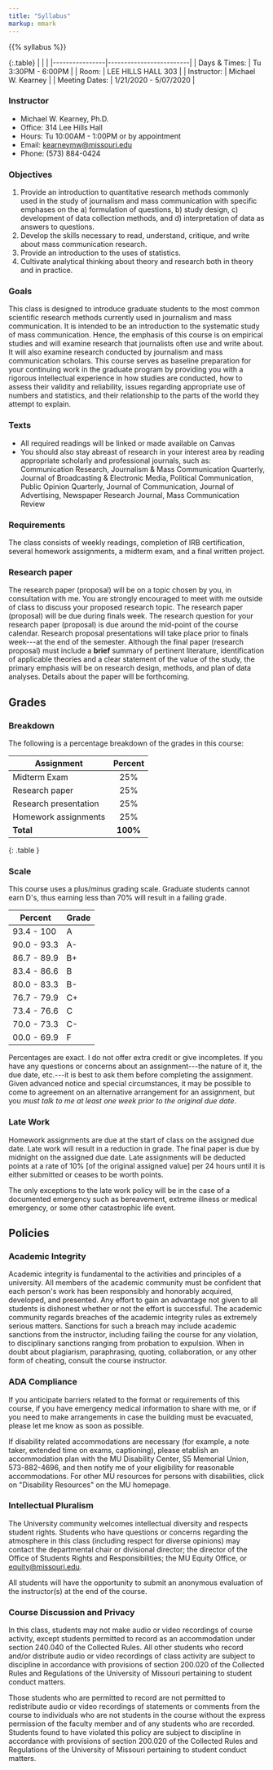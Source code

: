 ```yaml
---
title: "Syllabus"
markup: mmark
---
```



{{% syllabus %}}

{:.table}
|                |                         |
|----------------|-------------------------|
| Days \& Times: | Tu 3:30PM - 6:00PM      |
| Room:          | LEE HILLS HALL 303      |
| Instructor:    | Michael W. Kearney      |
| Meeting Dates: | 1/21/2020 - 5/07/2020   |

### Instructor
- Michael W. Kearney, Ph.D.
- Office: 314 Lee Hills Hall
- Hours: Tu 10:00AM - 1:00PM or by appointment
- Email: [kearneymw@missouri.edu](mailto:kearneymw@missouri.edu)
- Phone: (573) 884-0424

### Objectives
1. Provide an introduction to quantitative research methods commonly
   used in the study of journalism and mass communication with
   specific emphases on the a) formulation of questions, b) study 
   design, c) development of data collection methods, and d) 
   interpretation of data as answers to questions.
2. Develop the skills necessary to read, understand, critique, and
   write about mass communication research.
3. Provide an introduction to the uses of statistics.
4. Cultivate analytical thinking about theory and research both in
   theory and in practice.

### Goals
This class is designed to introduce graduate students to the most
common scientific research methods currently used in journalism and
mass communication. It is intended to be an introduction to the
systematic study of mass communication. Hence, the emphasis of this
course is on empirical studies and will examine research that
journalists often use and write about. It will also examine research 
conducted by journalism and mass communication scholars. This
course serves as baseline preparation for your continuing work in the
graduate program by providing you with a rigorous intellectual
experience in how studies are conducted, how to assess their validity
and reliability, issues regarding appropriate use of numbers and
statistics, and their relationship to the parts of the world they
attempt to explain.

### Texts
* All required readings will be linked or made available on Canvas
* You should also stay abreast of research in your interest area by
reading appropriate scholarly and professional journals, such as:
Communication Research, Journalism & Mass Communication Quarterly,
Journal of Broadcasting & Electronic Media, Political Communication,
Public Opinion Quarterly, Journal of Communication, Journal of
Advertising, Newspaper Research Journal, Mass Communication Review

### Requirements
The class consists of weekly readings, completion of IRB certification, 
several homework assignments, a midterm exam, and a final written project.

### Research paper
The research paper (proposal) will be on a topic chosen by you, in
consultation with me. You are strongly encouraged to meet with me
outside of class to discuss your proposed research topic. The research
paper (proposal) will be due during finals week. The research
question for your research paper (proposal) is due around the mid-point
of the course calendar. Research proposal presentations will take place
prior to finals week---at the end of the semester. Although the final
paper (research proposal) must include a **brief** summary of
pertinent literature, identification of applicable theories and a
clear statement of the value of the study, the primary emphasis will
be on research design, methods, and plan of data analyses. Details
about the paper will be forthcoming.

## Grades

### Breakdown
The following is a percentage breakdown of the grades in this course:

| Assignment            | Percent  |
|-----------------------|:--------:|
| Midterm Exam          | 25%      |
| Research paper        | 25%      |
| Research presentation | 25%      |
| Homework assignments  | 25%      |
| **Total**             | **100%** |
{: .table }

### Scale
This course uses a plus/minus grading scale. Graduate students
cannot earn D's, thus earning less than 70% will result in a failing
grade.

<div class="table">

| Percent     | Grade |
|-------------|-------|
| 93.4 - 100  | A     |
| 90.0 - 93.3 | A-    |
| 86.7 - 89.9 | B+    |
| 83.4 - 86.6 | B     |
| 80.0 - 83.3 | B-    |
| 76.7 - 79.9 | C+    |
| 73.4 - 76.6 | C     |
| 70.0 - 73.3 | C-    |
| 00.0 - 69.9 | F     |

</div>

Percentages are exact. I do not offer extra credit or give incompletes. 
If you have any questions or concerns about an assignment---the nature 
of it, the due date, etc.---it is best to ask them before completing the 
assignment. Given advanced notice and special circumstances, it may be 
possible to come to agreement on an alternative arrangement for an 
assignment, but you *must talk to me at least one week prior to the original due date*.

### Late Work
Homework assignments are due at the start of class on the assigned 
due date. Late work will result in a reduction in grade. The final
paper is due by midnight on the assigned due date. Late assignments
will be deducted points at a rate of 10% [of the original assigned
value] per 24 hours until it is either submitted or ceases to be worth
points.

The only exceptions to the late work policy will be in the case of a
documented emergency such as bereavement, extreme illness or medical
emergency, or some other catastrophic life event.

## Policies

### Academic Integrity
Academic integrity is fundamental to the activities and principles of
a university. All members of the academic community must be confident
that each person's work has been responsibly and honorably acquired,
developed, and presented. Any effort to gain an advantage not given to
all students is dishonest whether or not the effort is successful. The
academic community regards breaches of the academic integrity rules as
extremely serious matters. Sanctions for such a breach may include
academic sanctions from the instructor, including failing the course
for any violation, to disciplinary sanctions ranging from probation to
expulsion. When in doubt about plagiarism, paraphrasing, quoting,
collaboration, or any other form of cheating, consult the course
instructor.

### ADA Compliance
If you anticipate barriers related to the format or requirements of
this course, if you have emergency medical information to share with
me, or if you need to make arrangements in case the building must be
evacuated, please let me know as soon as possible.

If disability related accommodations are necessary (for example, a
note taker, extended time on exams, captioning), please etablish an
accommodation plan with the MU Disability Center, S5 Memorial Union,
573-882-4696, and then notify me of your eligibility for reasonable
accommodations. For other MU resources for persons with disabilities,
click on "Disability Resources" on the MU homepage.

### Intellectual Pluralism
The University community welcomes intellectual diversity and respects
student rights. Students who have questions or concerns regarding the
atmosphere in this class (including respect for diverse opinions) may
contact the departmental chair or divisional director; the director of
the Office of Students Rights and Responsibilities; the MU Equity
Office, or [equity@missouri.edu](mailto:equity@missouri.edu).

All students will have the opportunity to submit an anonymous
evaluation of the instructor(s) at the end of the course.

### Course Discussion and Privacy
In this class, students may not make audio or video recordings of
course activity, except students permitted to record as an
accommodation under section 240.040 of the Collected Rules. All other
students who record and/or distribute audio or video recordings of
class activity are subject to discipline in accordance with provisions
of section 200.020 of the Collected Rules and Regulations of the
University of Missouri pertaining to student conduct matters.

Those students who are permitted to record are not permitted to
redistribute audio or video recordings of statements or comments from
the course to individuals who are not students in the course without
the express permission of the faculty member and of any students who
are recorded. Students found to have violated this policy are subject
to discipline in accordance with provisions of section 200.020 of the
Collected Rules and Regulations of the University of Missouri
pertaining to student conduct matters.